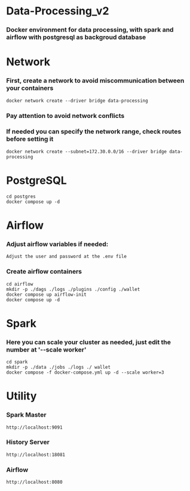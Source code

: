 # Data-Processing_v2

### Docker environment for data processing, with spark and airflow with postgresql as backgroud database


# Network

### First, create a network to avoid miscommunication between your containers
    docker network create --driver bridge data-processing

### Pay attention to avoid network conflicts
### If needed you can specify the network range, check routes before setting it
    docker network create --subnet=172.30.0.0/16 --driver bridge data-processing


# PostgreSQL
    cd postgres
    docker compose up -d


# Airflow

### Adjust airflow variables if needed:
    Adjust the user and password at the .env file

### Create airflow containers
    cd airflow 
    mkdir -p ./dags ./logs ./plugins ./config ./wallet
    docker compose up airflow-init 
    docker compose up -d


# Spark

### Here you can scale your cluster as needed, just edit the number at '--scale worker'
    cd spark
    mkdir -p ./data ./jobs ./logs ./ wallet
    docker compose -f docker-compose.yml up -d --scale worker=3


# Utility
### Spark Master
    http://localhost:9091

### History Server
    http://localhost:18081

### Airflow
    http://localhost:8080
